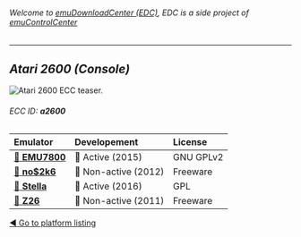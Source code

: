 ###### Welcome to [emuDownloadCenter (EDC)](https://github.com/PhoenixInteractiveNL/emuDownloadCenter/wiki/), EDC is a side project of [emuControlCenter](https://github.com/PhoenixInteractiveNL/emuControlCenter/wiki/)
***
## _Atari 2600 (Console)_
![](https://raw.githubusercontent.com/wiki/PhoenixInteractiveNL/emuDownloadCenter/images_platform/ecc_a2600_teaser.png "Atari 2600 ECC teaser.")
###### ECC ID: **a2600**

| Emulator   | Developement        | License     |
|:-----------|:--------------------|:------------|
| [:file_folder: **EMU7800**](https://github.com/PhoenixInteractiveNL/emuDownloadCenter/wiki/Emulator-emu7800#menu) | :large_blue_circle: Active (2015) | GNU GPLv2 |
| [:file_folder: **no$2k6**](https://github.com/PhoenixInteractiveNL/emuDownloadCenter/wiki/Emulator-no2k6#menu) | :red_circle: Non-active (2012) | Freeware |
| [:file_folder: **Stella**](https://github.com/PhoenixInteractiveNL/emuDownloadCenter/wiki/Emulator-stella#menu) | :large_blue_circle: Active (2016) | GPL |
| [:file_folder: **Z26**](https://github.com/PhoenixInteractiveNL/emuDownloadCenter/wiki/Emulator-z26#menu) | :red_circle: Non-active (2011) | Freeware |

[:arrow_backward: Go to platform listing](https://github.com/PhoenixInteractiveNL/emuDownloadCenter/wiki/EDC-Platform-List)
